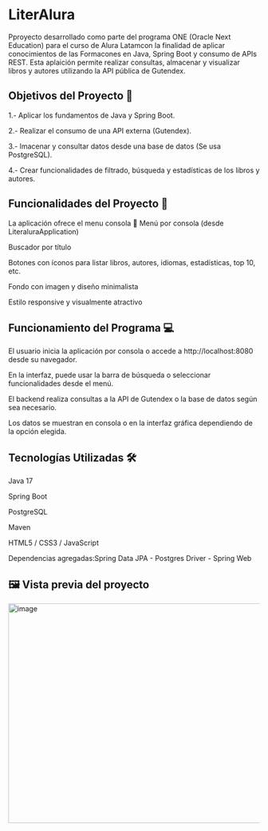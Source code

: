 # **LiterAlura**

Pproyecto desarrollado como parte del programa ONE (Oracle Next Education) para el curso de Alura Latamcon la finalidad de aplicar conocimientos de las Formacones en Java, Spring Boot y consumo de APIs REST. 
Esta aplaición permite realizar consultas, almacenar y visualizar libros y autores utilizando la API pública de Gutendex.

## **Objetivos del Proyecto 🎯**

1.- Aplicar los fundamentos de Java y Spring Boot.

2.- Realizar el consumo de una API externa (Gutendex).

3.- lmacenar y consultar datos desde una base de datos (Se usa PostgreSQL).

4.- Crear funcionalidades de filtrado, búsqueda y estadísticas de los libros y autores.

## **Funcionalidades del Proyecto 🚀**

La aplicación ofrece el menu consola 🧾 Menú por consola (desde LiteraluraApplication)


Buscador por título

Botones con íconos para listar libros, autores, idiomas, estadísticas, top 10, etc.

Fondo con imagen y diseño minimalista

Estilo responsive y visualmente atractivo

## **Funcionamiento del Programa 💻**

El usuario inicia la aplicación por consola o accede a http://localhost:8080 desde su navegador.

En la interfaz, puede usar la barra de búsqueda o seleccionar funcionalidades desde el menú.

El backend realiza consultas a la API de Gutendex o la base de datos según sea necesario.

Los datos se muestran en consola o en la interfaz gráfica dependiendo de la opción elegida.

## **Tecnologías Utilizadas 🛠️**

Java 17

Spring Boot

PostgreSQL

Maven

HTML5 / CSS3 / JavaScript

Dependencias agregadas:Spring Data JPA - Postgres Driver - Spring Web

## 🖼️ Vista previa del proyecto

<img width="544" height="440" alt="image" src="https://github.com/user-attachments/assets/e3e0e3a7-80ab-42d4-a01b-3b212227799a" />






